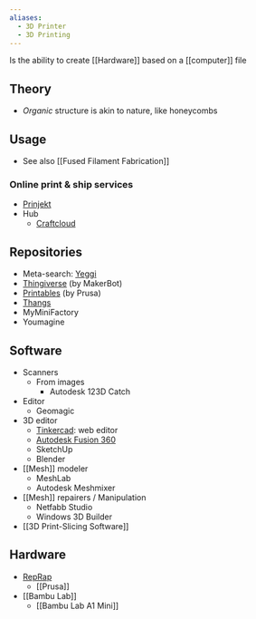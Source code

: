 ```yaml
---
aliases:
  - 3D Printer
  - 3D Printing
---
```

Is the ability to create [[Hardware]] based on a [[computer]] file
## Theory
- *Organic* structure is akin to nature, like honeycombs 
## Usage
- See also [[Fused Filament Fabrication]]
### Online print & ship services
- [Prinjekt](https://prinjekt.de/)
- Hub
	- [Craftcloud](https://craftcloud3d.com/)
## Repositories
- Meta-search: [Yeggi](https://www.yeggi.com/)
- [Thingiverse](https://www.thingiverse.com/) (by MakerBot)
- [Printables](https://www.printables.com/) (by Prusa)
- [Thangs](https://thangs.com/)
- MyMiniFactory
- Youmagine
## Software
- Scanners
	- From images
		- Autodesk 123D Catch
- Editor
	- Geomagic
- 3D editor
	- [Tinkercad](https://www.tinkercad.com/): web editor
	- [Autodesk Fusion 360](https://www.autodesk.com/products/fusion-360/personal)
	- SketchUp
	- Blender
- [[Mesh]] modeler
	- MeshLab
	- Autodesk Meshmixer
- [[Mesh]] repairers / Manipulation
	- Netfabb Studio
	- Windows 3D Builder
- [[3D Print-Slicing Software]]
## Hardware
- [RepRap](https://reprap.org/wiki/RepRap)
	- [[Prusa]]
- [[Bambu Lab]]
	- [[Bambu Lab A1 Mini]]